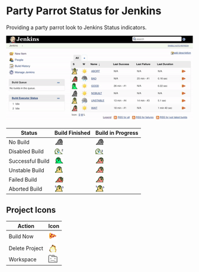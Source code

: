 # Party Parrot Status for Jenkins

Providing a party parrot look to Jenkins Status indicators. 

![Example](https://raw.githubusercontent.com/jenkinsci/partyparrotstatus-plugin/master/example.gif)

Status | Build Finished | Build in Progress
------ | -------------- | -----------------
No Build | ![No Build](https://raw.githubusercontent.com/jenkinsci/partyparrotstatus-plugin/master/src/main/webapp/24x24/nobuilt.png) | ![No Build, new Build in Progress](https://raw.githubusercontent.com/jenkinsci/partyparrotstatus-plugin/master/src/main/webapp/24x24/nobuilt_anime.gif)
Disabled Build | ![Disabled Build](https://raw.githubusercontent.com/jenkinsci/partyparrotstatus-plugin/master/src/main/webapp/24x24/disabled.png) | ![Disabled Build, new Build in Progress](https://raw.githubusercontent.com/jenkinsci/partyparrotstatus-plugin/master/src/main/webapp/24x24/disabled_anime.gif)
Successful Build | ![Successful Build](https://raw.githubusercontent.com/jenkinsci/partyparrotstatus-plugin/master/src/main/webapp/24x24/blue.png) | ![Successful Build, new Build in Progress](https://raw.githubusercontent.com/jenkinsci/partyparrotstatus-plugin/master/src/main/webapp/24x24/blue_anime.gif)
Unstable Build | ![Unstable Build](https://raw.githubusercontent.com/jenkinsci/partyparrotstatus-plugin/master/src/main/webapp/24x24/yellow.png) | ![Unstable Build, new Build in Progress](https://raw.githubusercontent.com/jenkinsci/partyparrotstatus-plugin/master/src/main/webapp/24x24/yellow_anime.gif)
Failed Build | ![Failed Build](https://raw.githubusercontent.com/jenkinsci/partyparrotstatus-plugin/master/src/main/webapp/24x24/red.png) | ![Failed Build, new Build in Progress](https://raw.githubusercontent.com/jenkinsci/partyparrotstatus-plugin/master/src/main/webapp/24x24/red_anime.gif)
Aborted Build | ![Aborted Build](https://raw.githubusercontent.com/jenkinsci/partyparrotstatus-plugin/master/src/main/webapp/24x24/aborted.png) | ![Aborted Build, new Build in Progress](https://raw.githubusercontent.com/jenkinsci/partyparrotstatus-plugin/master/src/main/webapp/24x24/aborted_anime.gif)

## Project Icons

Action | Icon
------ | ----
Build Now | ![Build Now](https://raw.githubusercontent.com/jenkinsci/partyparrotstatus-plugin/master/src/main/webapp/24x24/clock.png)
Delete Project | ![Delete Project](https://raw.githubusercontent.com/jenkinsci/partyparrotstatus-plugin/master/src/main/webapp/24x24/edit-delete.png)
Workspace | ![Workspace](https://raw.githubusercontent.com/jenkinsci/partyparrotstatus-plugin/master/src/main/webapp/24x24/folder.png)
